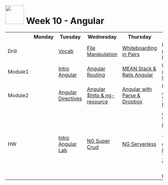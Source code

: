 # <img src="https://cloud.githubusercontent.com/assets/7833470/10899314/63829980-8188-11e5-8cdd-4ded5bcb6e36.png" height="60"> Week 10 - Angular

<table>
  <tr>
    <th></th>
    <th>Monday</th>
    <th>Tuesday</th>
    <th>Wednesday</th>
    <th>Thursday</th>
    <th>Friday</th>
  </tr>
  <tr>
    <td>Drill</td>
    <td><a href="./day-01/drill/"></a></td>
    <td><a href="./day-02/drill/">Vocab</a></td>
    <td><a href="./day-03/drill/">File Manipulation</a></td>
    <td><a href="./day-04/drill/">Whiteboarding in Pairs</a></td>
    <td>Review: <a href="https://github.com/sf-wdi-24/ng-instagram" target="_blank">ngInstagram Lab</a></td>
  </tr>
  <tr>
    <td>Module1</td>
    <td><a href="./day-01/module-01/"></a></td>
    <td><a href="./day-02/module-01/">Intro Angular</a></td>
    <td><a href="./day-03/module-01/">Angular Routing</a></td>
    <td><a href="./day-04/module-01/">MEAN Stack & Rails Angular</a></td>
    <td>Review: <a href="https://github.com/sf-wdi-24/ng-instagram" target="_blank">ngInstagram Lab</a></td>
  </tr>
  <tr>
    <td>Module2</td>
    <td><a href="./day-01/module-02/"></a></td>
    <td><a href="./day-02/module-02/">Angular Directives</a></td>
    <td><a href="./day-03/module-02/">Angular $http & ng-resource</a></td>
    <td><a href="./day-04/module-02/">Angular with Parse & Dropbox</a></td>
    <td>Intro <a href="https://github.com/sf-wdi-24/angular-weekend-lab" target="_blank">Angular Weekend Lab</a></td>
  </tr>
  <tr>
    <td>HW</td>
    <td></td>
    <td><a href="https://github.com/sf-wdi-24/intro-angular-lab" target="_blank">Intro Angular Lab</a></td>
    <td><a href="https://github.com/sf-wdi-24/ng-super-crud" target="_blank">NG Super Crud</a></td>
    <td><a href="https://github.com/sf-wdi-24/ng-serverless" target="_blank">NG Serverless</a></td>
    <td>
      <a href="https://github.com/sf-wdi-24/angular-weekend-lab" target="_blank">Angular Weekend Lab</a><br><br>
      You will be giving <a href="https://github.com/sf-wdi-24/lightning-talks" target="_blank">Lightning Talks</a> next Wednesday - start preparing!
    </td>
  </tr>
</table>

